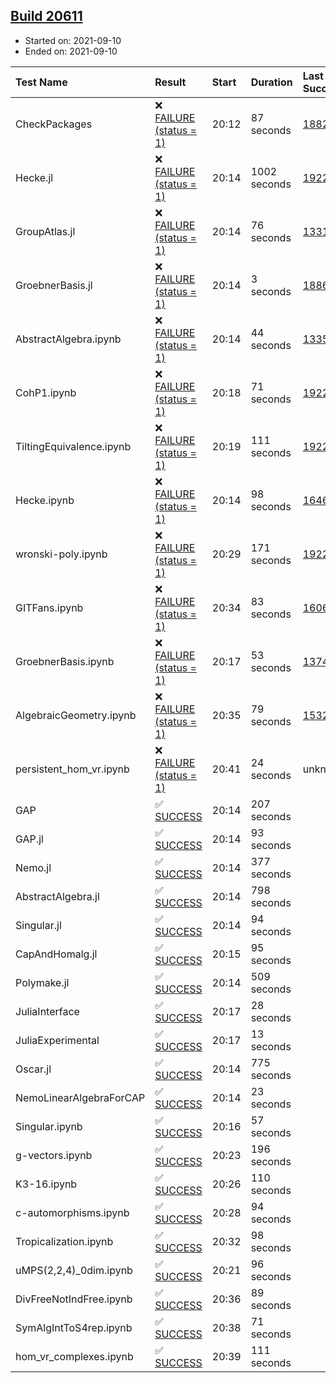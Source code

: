 ## [Build 20611](https://oscarci.mathematik.uni-kl.de/job/oscar/20611/)

* Started on: 2021-09-10
* Ended on: 2021-09-10

| Test Name    | Result | Start | Duration | Last Success | First Failure |
|:-------------|:-------|:------|:---------|:-------------|:--------------|
| CheckPackages | ❌ [FAILURE (status = 1)](https://oscarci.mathematik.uni-kl.de/job/oscar/20611/artifact/logs/build-20611/CheckPackages.log) | 20:12 | 87 seconds | [18822](https://oscarci.mathematik.uni-kl.de/job/oscar/18822/) | [18823](https://oscarci.mathematik.uni-kl.de/job/oscar/18823/) |
| Hecke.jl | ❌ [FAILURE (status = 1)](https://oscarci.mathematik.uni-kl.de/job/oscar/20611/artifact/logs/build-20611/Hecke.jl.log) | 20:14 | 1002 seconds | [19222](https://oscarci.mathematik.uni-kl.de/job/oscar/19222/) | [20152](https://oscarci.mathematik.uni-kl.de/job/oscar/20152/) |
| GroupAtlas.jl | ❌ [FAILURE (status = 1)](https://oscarci.mathematik.uni-kl.de/job/oscar/20611/artifact/logs/build-20611/GroupAtlas.jl.log) | 20:14 | 76 seconds | [13311](https://oscarci.mathematik.uni-kl.de/job/oscar/13311/) | [13312](https://oscarci.mathematik.uni-kl.de/job/oscar/13312/) |
| GroebnerBasis.jl | ❌ [FAILURE (status = 1)](https://oscarci.mathematik.uni-kl.de/job/oscar/20611/artifact/logs/build-20611/GroebnerBasis.jl.log) | 20:14 | 3 seconds | [18864](https://oscarci.mathematik.uni-kl.de/job/oscar/18864/) | [18865](https://oscarci.mathematik.uni-kl.de/job/oscar/18865/) |
| AbstractAlgebra.ipynb | ❌ [FAILURE (status = 1)](https://oscarci.mathematik.uni-kl.de/job/oscar/20611/artifact/logs/build-20611/AbstractAlgebra.ipynb.log) | 20:14 | 44 seconds | [13355](https://oscarci.mathematik.uni-kl.de/job/oscar/13355/) | [13356](https://oscarci.mathematik.uni-kl.de/job/oscar/13356/) |
| CohP1.ipynb | ❌ [FAILURE (status = 1)](https://oscarci.mathematik.uni-kl.de/job/oscar/20611/artifact/logs/build-20611/CohP1.ipynb.log) | 20:18 | 71 seconds | [19222](https://oscarci.mathematik.uni-kl.de/job/oscar/19222/) | [20152](https://oscarci.mathematik.uni-kl.de/job/oscar/20152/) |
| TiltingEquivalence.ipynb | ❌ [FAILURE (status = 1)](https://oscarci.mathematik.uni-kl.de/job/oscar/20611/artifact/logs/build-20611/TiltingEquivalence.ipynb.log) | 20:19 | 111 seconds | [19222](https://oscarci.mathematik.uni-kl.de/job/oscar/19222/) | [20152](https://oscarci.mathematik.uni-kl.de/job/oscar/20152/) |
| Hecke.ipynb | ❌ [FAILURE (status = 1)](https://oscarci.mathematik.uni-kl.de/job/oscar/20611/artifact/logs/build-20611/Hecke.ipynb.log) | 20:14 | 98 seconds | [16463](https://oscarci.mathematik.uni-kl.de/job/oscar/16463/) | [16464](https://oscarci.mathematik.uni-kl.de/job/oscar/16464/) |
| wronski-poly.ipynb | ❌ [FAILURE (status = 1)](https://oscarci.mathematik.uni-kl.de/job/oscar/20611/artifact/logs/build-20611/wronski-poly.ipynb.log) | 20:29 | 171 seconds | [19222](https://oscarci.mathematik.uni-kl.de/job/oscar/19222/) | [20152](https://oscarci.mathematik.uni-kl.de/job/oscar/20152/) |
| GITFans.ipynb | ❌ [FAILURE (status = 1)](https://oscarci.mathematik.uni-kl.de/job/oscar/20611/artifact/logs/build-20611/GITFans.ipynb.log) | 20:34 | 83 seconds | [16068](https://oscarci.mathematik.uni-kl.de/job/oscar/16068/) | [16069](https://oscarci.mathematik.uni-kl.de/job/oscar/16069/) |
| GroebnerBasis.ipynb | ❌ [FAILURE (status = 1)](https://oscarci.mathematik.uni-kl.de/job/oscar/20611/artifact/logs/build-20611/GroebnerBasis.ipynb.log) | 20:17 | 53 seconds | [13748](https://oscarci.mathematik.uni-kl.de/job/oscar/13748/) | [13749](https://oscarci.mathematik.uni-kl.de/job/oscar/13749/) |
| AlgebraicGeometry.ipynb | ❌ [FAILURE (status = 1)](https://oscarci.mathematik.uni-kl.de/job/oscar/20611/artifact/logs/build-20611/AlgebraicGeometry.ipynb.log) | 20:35 | 79 seconds | [15322](https://oscarci.mathematik.uni-kl.de/job/oscar/15322/) | [15323](https://oscarci.mathematik.uni-kl.de/job/oscar/15323/) |
| persistent_hom_vr.ipynb | ❌ [FAILURE (status = 1)](https://oscarci.mathematik.uni-kl.de/job/oscar/20611/artifact/logs/build-20611/persistent_hom_vr.ipynb.log) | 20:41 | 24 seconds | unknown | unknown |
| GAP | ✅ [SUCCESS](https://oscarci.mathematik.uni-kl.de/job/oscar/20611/artifact/logs/build-20611/GAP.log) | 20:14 | 207 seconds |  |  |
| GAP.jl | ✅ [SUCCESS](https://oscarci.mathematik.uni-kl.de/job/oscar/20611/artifact/logs/build-20611/GAP.jl.log) | 20:14 | 93 seconds |  |  |
| Nemo.jl | ✅ [SUCCESS](https://oscarci.mathematik.uni-kl.de/job/oscar/20611/artifact/logs/build-20611/Nemo.jl.log) | 20:14 | 377 seconds |  |  |
| AbstractAlgebra.jl | ✅ [SUCCESS](https://oscarci.mathematik.uni-kl.de/job/oscar/20611/artifact/logs/build-20611/AbstractAlgebra.jl.log) | 20:14 | 798 seconds |  |  |
| Singular.jl | ✅ [SUCCESS](https://oscarci.mathematik.uni-kl.de/job/oscar/20611/artifact/logs/build-20611/Singular.jl.log) | 20:14 | 94 seconds |  |  |
| CapAndHomalg.jl | ✅ [SUCCESS](https://oscarci.mathematik.uni-kl.de/job/oscar/20611/artifact/logs/build-20611/CapAndHomalg.jl.log) | 20:15 | 95 seconds |  |  |
| Polymake.jl | ✅ [SUCCESS](https://oscarci.mathematik.uni-kl.de/job/oscar/20611/artifact/logs/build-20611/Polymake.jl.log) | 20:14 | 509 seconds |  |  |
| JuliaInterface | ✅ [SUCCESS](https://oscarci.mathematik.uni-kl.de/job/oscar/20611/artifact/logs/build-20611/JuliaInterface.log) | 20:17 | 28 seconds |  |  |
| JuliaExperimental | ✅ [SUCCESS](https://oscarci.mathematik.uni-kl.de/job/oscar/20611/artifact/logs/build-20611/JuliaExperimental.log) | 20:17 | 13 seconds |  |  |
| Oscar.jl | ✅ [SUCCESS](https://oscarci.mathematik.uni-kl.de/job/oscar/20611/artifact/logs/build-20611/Oscar.jl.log) | 20:14 | 775 seconds |  |  |
| NemoLinearAlgebraForCAP | ✅ [SUCCESS](https://oscarci.mathematik.uni-kl.de/job/oscar/20611/artifact/logs/build-20611/NemoLinearAlgebraForCAP.log) | 20:14 | 23 seconds |  |  |
| Singular.ipynb | ✅ [SUCCESS](https://oscarci.mathematik.uni-kl.de/job/oscar/20611/artifact/logs/build-20611/Singular.ipynb.log) | 20:16 | 57 seconds |  |  |
| g-vectors.ipynb | ✅ [SUCCESS](https://oscarci.mathematik.uni-kl.de/job/oscar/20611/artifact/logs/build-20611/g-vectors.ipynb.log) | 20:23 | 196 seconds |  |  |
| K3-16.ipynb | ✅ [SUCCESS](https://oscarci.mathematik.uni-kl.de/job/oscar/20611/artifact/logs/build-20611/K3-16.ipynb.log) | 20:26 | 110 seconds |  |  |
| c-automorphisms.ipynb | ✅ [SUCCESS](https://oscarci.mathematik.uni-kl.de/job/oscar/20611/artifact/logs/build-20611/c-automorphisms.ipynb.log) | 20:28 | 94 seconds |  |  |
| Tropicalization.ipynb | ✅ [SUCCESS](https://oscarci.mathematik.uni-kl.de/job/oscar/20611/artifact/logs/build-20611/Tropicalization.ipynb.log) | 20:32 | 98 seconds |  |  |
| uMPS(2,2,4)_0dim.ipynb | ✅ [SUCCESS](https://oscarci.mathematik.uni-kl.de/job/oscar/20611/artifact/logs/build-20611/uMPS-2-2-4-_0dim.ipynb.log) | 20:21 | 96 seconds |  |  |
| DivFreeNotIndFree.ipynb | ✅ [SUCCESS](https://oscarci.mathematik.uni-kl.de/job/oscar/20611/artifact/logs/build-20611/DivFreeNotIndFree.ipynb.log) | 20:36 | 89 seconds |  |  |
| SymAlgIntToS4rep.ipynb | ✅ [SUCCESS](https://oscarci.mathematik.uni-kl.de/job/oscar/20611/artifact/logs/build-20611/SymAlgIntToS4rep.ipynb.log) | 20:38 | 71 seconds |  |  |
| hom_vr_complexes.ipynb | ✅ [SUCCESS](https://oscarci.mathematik.uni-kl.de/job/oscar/20611/artifact/logs/build-20611/hom_vr_complexes.ipynb.log) | 20:39 | 111 seconds |  |  |
